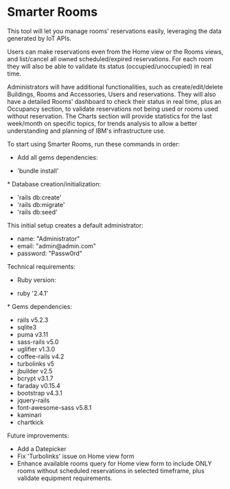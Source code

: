 # Smarter Rooms

This tool will let you manage rooms' reservations easily, leveraging the data generated by IoT APIs.

Users can make reservations even from the Home view or the Rooms views, and list/cancel all owned scheduled/expired reservations. For each room they will also be able to validate its status (occupied/unoccupied) in real time.

Administrators will have additional functionalities, such as create/edit/delete Buildings, Rooms and Accessories, Users and reservations. They will also have a detailed Rooms' dashboard to check their status in real time, plus an Occupancy section, to validate reservations not being used or rooms used without reservation. The Charts section will provide statistics for the last week/month on specific topics, for trends analysis to allow a better understanding and planning of IBM's infrastructure use.

To start using Smarter Rooms, run these commands in order:
* Add all gems dependencies:
<ul><li>'bundle install'</li></ul>
* Database creation/initialization:
<ul>
  <li>'rails db:create'</li>
  <li>'rails db:migrate'</li>
  <li>'rails db:seed'</li>
</ul>

This initial setup creates a default administrator:
<ul>
  <li>name: "Administrator"</li>
  <li>email: "admin@admin.com"</li>
  <li>password: "Passw0rd"</li>
</ul>


Technical requirements:
* Ruby version:
<ul><li>ruby '2.4.1'</li></ul>
* Gems dependencies:
<ul>
  <li>rails v5.2.3</li>
  <li>sqlite3</li>
  <li>puma v3.11</li>
  <li>sass-rails v5.0</li>
  <li>uglifier v1.3.0</li>
  <li>coffee-rails v4.2</li>
  <li>turbolinks v5</li>
  <li>jbuilder v2.5</li>
  <li>bcrypt v3.1.7</li>
  <li>faraday v0.15.4</li>
  <li>bootstrap v4.3.1</li>
  <li>jquery-rails</li>
  <li>font-awesome-sass v5.8.1</li>
  <li>kaminari</li>
  <li>chartkick</li>
</ul>


Future improvements:
<ul>
  <li>Add a Datepicker</li>
  <li>Fix 'Turbolinks' issue on Home view form</li>
  <li>Enhance available rooms query for Home view form to include ONLY rooms without scheduled reservations in selected timeframe, plus validate equipment requirements.</li>
</ul>
